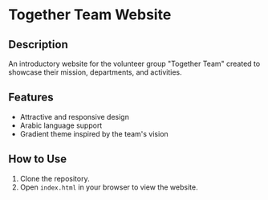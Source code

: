 # Together Team Website

## Description
An introductory website for the volunteer group "Together Team" created to showcase their mission, departments, and activities.

## Features
- Attractive and responsive design
- Arabic language support
- Gradient theme inspired by the team's vision

## How to Use
1. Clone the repository.
2. Open `index.html` in your browser to view the website.
